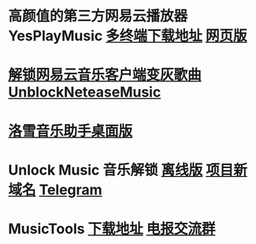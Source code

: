 # 高颜值的第三方网易云播放器YesPlayMusic   [多终端下载地址](https://github.com/qier222/YesPlayMusic/releases)		[网页版](https://music.qier222.com/)
# [解锁网易云音乐客户端变灰歌曲UnblockNeteaseMusic](https://github.com/UnblockNeteaseMusic/server)
# [洛雪音乐助手桌面版](https://github.com/lyswhut/lx-music-desktop)
# Unlock Music 音乐解锁 [离线版](https://github.com/unlock-music/unlock-music/releases/tag/v1.10.0)    [项目新域名](https://demo.unlock-music.dev/)    [Telegram](https://t.me/unlock_music_chat)
# MusicTools [下载地址](https://www.whg6.com/html/musictools/)    [电报交流群](https://t.me/MusicTools_007)
